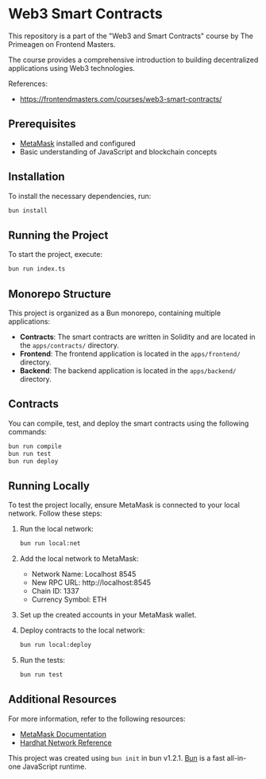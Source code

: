 # Web3 Smart Contracts

This repository is a part of the "Web3 and Smart Contracts" course by The Primeagen on Frontend Masters.

The course provides a comprehensive introduction to building decentralized applications using Web3 technologies.

References:
- https://frontendmasters.com/courses/web3-smart-contracts/

## Prerequisites

- [MetaMask](https://metamask.io/) installed and configured
- Basic understanding of JavaScript and blockchain concepts

## Installation

To install the necessary dependencies, run:

```bash
bun install
```

## Running the Project

To start the project, execute:

```bash
bun run index.ts
```

## Monorepo Structure

This project is organized as a Bun monorepo, containing multiple applications:

- **Contracts**: The smart contracts are written in Solidity and are located in the `apps/contracts/` directory.
- **Frontend**: The frontend application is located in the `apps/frontend/` directory.
- **Backend**: The backend application is located in the `apps/backend/` directory.

## Contracts

You can compile, test, and deploy the smart contracts using the following commands:

```bash
bun run compile
bun run test
bun run deploy
```

## Running Locally

To test the project locally, ensure MetaMask is connected to your local network. Follow these steps:

1. Run the local network:
   ```bash
   bun run local:net
   ```

2. Add the local network to MetaMask:
   - Network Name: Localhost 8545
   - New RPC URL: http://localhost:8545
   - Chain ID: 1337
   - Currency Symbol: ETH

3. Set up the created accounts in your MetaMask wallet.

4. Deploy contracts to the local network:
   ```bash
   bun run local:deploy
   ```

5. Run the tests:
   ```bash
   bun run test
   ```

## Additional Resources

For more information, refer to the following resources:
- [MetaMask Documentation](https://docs.metamask.io/wallet/how-to/run-devnet/)
- [Hardhat Network Reference](https://hardhat.org/hardhat-network/docs/reference#accounts)

This project was created using `bun init` in bun v1.2.1. [Bun](https://bun.sh) is a fast all-in-one JavaScript runtime.

